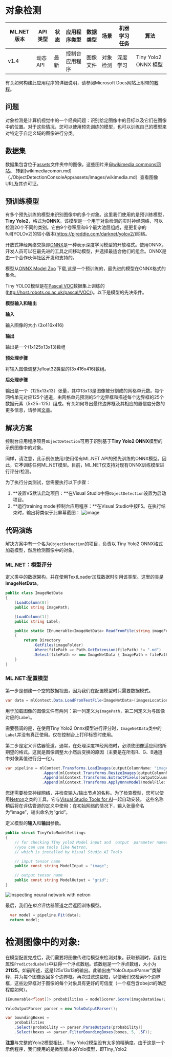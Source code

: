 # 对象检测

| ML.NET 版本 | API 类型          | 状态                        | 应用程序类型    | 数据类型 | 场景            | 机器学习任务                   | 算法                  |
|----------------|-------------------|-------------------------------|-------------|-----------|---------------------|---------------------------|-----------------------------|
| v1.4           | 动态API | 最新 | 控制台应用程序 | 图像文件 | 对象检测 | 深度学习  | Tiny Yolo2 ONNX 模型 |


有关如何构建此应用程序的详细说明，请参阅Microsoft Docs网站上附带的[教程](https://docs.microsoft.com/en-us/dotnet/machine-learning/tutorials/object-detection-onnx)。

## 问题 
对象检测是计算机视觉中的一个经典问题：识别给定图像中的目标以及它们在图像中的位置。对于这些情况，您可以使用预先训练的模型，也可以训练自己的模型来对特定于自定义域的图像进行分类。

 
## 数据集
数据集包含位于[assets](./ObjectDetectionConsoleApp/assets/images)文件夹中的图像。这些图片来自[wikimedia commons网站](https://commons.wikimedia.org/wiki/Main_Page)。 转到[wikimediacomon.md]（./ObjectDetectionConsoleApp/assets/images/wikimedia.md）查看图像URL及其许可证。

## 预训练模型
有多个预先训练的模型来识别图像中的多个对象。这里我们使用的是预训练模型，**Tiny Yolo2**，格式为**ONNX**。该模型是一个用于对象检测的实时神经网络，可以检测20个不同的类别。它由9个卷积层和6个最大池层组成，是更复杂的full[YOLOv2]的较小版本(https://pjreddie.com/darknet/yolov2/)网络。

开放式神经网络交换即[ONNX](http://onnx.ai/)是一种表示深度学习模型的开放格式。使用ONNX，开发人员可以在最先进的工具之间移动模型，并选择最适合他们的组合。ONNX是由一个合作伙伴社区开发和支持的。

模型从[ONNX Model Zoo](https://github.com/onnx/models) 下载,这是一个预训练的，最先进的模型在ONNX格式的集合。

Tiny YOLO2模型是在[Pascal VOC](http://host.robots.ox.ac.uk/pascal/VOC/)数据集上训练的(http://host.robots.ox.ac.uk/pascal/VOC/)。以下是模型的先决条件。

**模型输入和输出**

**输入**

输入图像的大小 (3x416x416)  

**输出**

输出是一个(1x125x13x13)数组   

**预处理步骤**

将输入图像调整为float32类型的(3x416x416)数组。

**后处理步骤**

输出是一个（125x13x13）张量，其中13x13是图像被分割成的网格单元数。每个网格单元对应125个通道，由网格单元预测的5个边界框和描述每个边界框的25个数据元素（5x25=125）组成。有关如何导出最终边界框及其相应的置信度分数的更多信息，请参阅[文章](http://machinethink.net/blog/object-detection-with-yolo/)。


##  解决方案
控制台应用程序项目`ObjectDetection`可用于识别基于**Tiny Yolo2 ONNX**模型的示例图像中的对象。

同样，请注意，此示例仅使用/使用带有ML.NET API的预先训练的ONNX模型。因此，它**不**训练任何ML.NET模型。目前，ML.NET仅支持对现有ONNX训练模型进行评分/检测。

为了执行分类测试，您需要执行以下步骤：

1)  **设置VS默认启动项目：**在Visual Studio中将`ObjectDetection`设置为启动项目。
2)  **运行training model控制台应用程序：**在Visual Studio中按F5。在执行结束时，输出将类似于此屏幕截图：
![image](./docs/Output/Console_output.png)


##  代码演练
解决方案中有一个名为`ObjectDetection`的项目，负责以 Tiny Yolo2 ONNX格式加载模型，然后检测图像中的对象。

### ML.NET：模型评分

定义类中的数据架构，并在使用TextLoader加载数据时引用该类型。这里的类是**ImageNetData**。

```csharp
public class ImageNetData
{
    [LoadColumn(0)]
    public string ImagePath;

    [LoadColumn(1)]
    public string Label;

    public static IEnumerable<ImageNetData> ReadFromFile(string imageFolder)
    {
        return Directory
            .GetFiles(imageFolder)
            .Where(filePath => Path.GetExtension(filePath) != ".md")
            .Select(filePath => new ImageNetData { ImagePath = filePath, Label = Path.GetFileName(filePath) });
    }
}
```

### ML.NET:配置模型

第一步是创建一个空的数据视图，因为我们在配置模型时只需要数据模式。

```csharp
var data = mlContext.Data.LoadFromTextFile<ImageNetData>(imagesLocation, hasHeader: true);
```

用于加载图像的图像文件有两列：第一列定义为`ImagePath`，第二列定义为与图像对应的`Label`。

需要强调的是，在使用Tiny Yolo2 Onnx模型进行评分时，`ImageNetData`类中的`Label`并没有真正使用。仅在控制台上打印标签时使用。

第二步是定义评估器管道。通常，在处理深度神经网络时，必须使图像适应网络所期望的格式。这就是图像调整大小然后变换的原因（主要是在所有R、G、B通道中对像素值进行归一化）。

```csharp
var pipeline = mlContext.Transforms.LoadImages(outputColumnName: "image", imageFolder: "", inputColumnName: nameof(ImageNetData.ImagePath))
                .Append(mlContext.Transforms.ResizeImages(outputColumnName: "image", imageWidth: ImageNetSettings.imageWidth, imageHeight: ImageNetSettings.imageHeight, inputColumnName: "image"))
                .Append(mlContext.Transforms.ExtractPixels(outputColumnName: "image"))
                .Append(mlContext.Transforms.ApplyOnnxModel(modelFile: modelLocation, outputColumnNames: new[] { TinyYoloModelSettings.ModelOutput }, inputColumnNames: new[] { TinyYoloModelSettings.ModelInput }));
```

您还需要检查神经网络，并检查输入/输出节点的名称。为了检查模型，您可以使用[Netron](https://github.com/lutzroeder/netron)之类的工具，它与[Visual Studio Tools for AI](https://visualstudio.microsoft.com/downloads/ai-tools-vs/)一起自动安装。 
这些名称稍后将在评估管道的定义中使用：在初始网络的情况下，输入张量命名为“image”，输出命名为“grid”。

定义模型的**输入**和**输出**参数。

```csharp
public struct TinyYoloModelSettings
{
    // for checking TIny yolo2 Model input and  output  parameter names,
    //you can use tools like Netron, 
    // which is installed by Visual Studio AI Tools

    // input tensor name
    public const string ModelInput = "image";

    // output tensor name
    public const string ModelOutput = "grid";
}
```

![inspecting neural network with netron](./docs/Netron/netron.PNG)

最后，我们在*拟合*评估器管道之后返回训练模型。

```csharp
  var model = pipeline.Fit(data);
  return model;
```


# 检测图像中的对象:

在模型配置完成后，我们需要将图像传递给模型来检测对象。获取预测时，我们在属性`PredictedLabels`中获得一个浮点数组。该数组是一个浮点数组，大小为**21125**。如前所述，这是125x13x13的输出。此输出由“YoloOutputParser”类解释，并为每个图像返回多个边界框。再次过滤这些框，以便我们仅检索5个边界框，这些边界框对于图像的每个对象具有更好的可信度（一个框包含obejct的确定程度如何）。

```csharp
IEnumerable<float[]> probabilities = modelScorer.Score(imageDataView);

YoloOutputParser parser = new YoloOutputParser();

var boundingBoxes =
    probabilities
    .Select(probability => parser.ParseOutputs(probability))
    .Select(boxes => parser.FilterBoundingBoxes(boxes, 5, .5F));
```

**注意**与完整的Yolo2模型相比，Tiny Yolo2模型没有太多的精确度。由于这是一个示例程序，我们使用的是微型版本的Yolo模型，即Tiny_Yolo2


